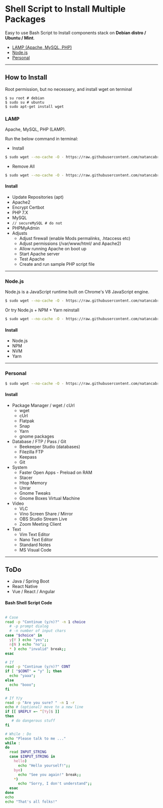 # Shell Script to Install Multiple Packages
Easy to use Bash Script to Install components stack on **Debian distro / Ubuntu / Mint**. 

* [LAMP (Apache, MySQL, PHP)](#lamp)
* [Node.js](#nodejs)
* [Personal](#personal)

----

## How to Install 

Root permission, but no necessery, and install wget on terminal

```
$ su root # debian
$ sudo su # ubuntu
$ sudo apt-get install wget
```

### LAMP
Apache, MySQL, PHP (LAMP).

Run the below command in terminal:

* Install 
```bash
$ sudo wget --no-cache -O - https://raw.githubusercontent.com/natancabral/shell-script-to-install-multiple-packages/main/run/lamp.sh | bash
```

* Remove All

```bash
$ sudo wget --no-cache -O - https://raw.githubusercontent.com/natancabral/shell-script-to-install-multiple-packages/main/run/uninstall-lamp.sh | bash
```

#### Install

* Update Repositories (apt)
* Apache2
* Encrypt Certbot
* PHP 7.X
* MySQL
* ```// secureMySQL # do not```
* PHPMyAdmin
* Adjusts
  * Adjust firewall (enable Mods permalinks, .htaccess etc)
  * Adjust permissions (/var/www/html/ and Apache2)
  * Allow running Apache on boot up
  * Start Apache server
  * Test Apache
  * Create and run sample PHP script file

---

### Node.js
Node.js is a JavaScript runtime built on Chrome's V8 JavaScript engine.
```bash
$ sudo wget --no-cache -O - https://raw.githubusercontent.com/natancabral/shell-script-to-install-multiple-packages/main/run/node-js.sh | bash
```
Or try Node.js + NPM + Yarn reinstall
```bash
$ sudo wget --no-cache -O - https://raw.githubusercontent.com/natancabral/shell-script-to-install-multiple-packages/main/run/node-js-npm-yarn-reinstall.sh | bash
```

#### Install

* Node.js
* NPM
* NVM
* Yarn

---

### Personal
```bash
$ sudo wget --no-cache -O - https://raw.githubusercontent.com/natancabral/shell-script-to-install-multiple-packages/main/run/personal.sh | bash
```
#### Install

* Package Manager / wget / cUrl
  * wget
  * cUrl
  * Flatpak
  * Snap
  * Yarn
  * gnome packages
* Database / FTP / Pass / Git
  * Beekeeper Studio (databases)
  * Filezilla FTP
  * Keepass
  * Git
* System
  * Faster Open Apps - Preload on RAM
  * Stacer
  * Htop Memory
  * Unrar
  * Gnome Tweaks
  * Gnome Boxes Virtual Machine
* Video
  * VLC
  * Vino Screen Share / Mirror
  * OBS Studio Stream Live
  * Zoom Meeting Client
* Text
  * Vim Text Editor
  * Nano Text Editor
  * Standard Notes
  * MS Visual Code
  

---

## ToDo
* Java / Spring Boot
* React Native
* Vue / React / Angular

#### Bash Shell Script Code

```bash

# Case
read -p "Continue (y/n)?" -n 1 choice 
  # -p prompt dialog
  # -n number of input chars 
case "$choice" in 
  y|Y ) echo "yes";;
  n|N ) echo "no";;
  * ) echo "invalid" break;;
esac

# If
read -p "Continue (y/n)?" CONT
if [ "$CONT" = "y" ]; then
  echo "yaaa";
else
  echo "booo";
fi

# If Y/y
read -p "Are you sure? " -n 1 -r
echo # (optional) move to a new line
if [[ $REPLY =~ ^[Yy]$ ]]
then
   # do dangerous stuff
fi

# While : Do
echo "Please talk to me ..."
while :
do
  read INPUT_STRING
  case $INPUT_STRING in
    hello) 
      echo "Hello yourself!";;
    bye)
      echo "See you again!" break;;
    *) 
      echo "Sorry, I don't understand";;
  esac
done
echo 
echo "That's all folks!"
```
